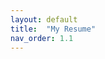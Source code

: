 ```yaml
---
layout: default
title:  "My Resume"
nav_order: 1.1
---
```


<object data="../assets/pdf/NhiVo_Resume_Aug2022.pdf" width="700" height="700" type='application/pdf'></object>
